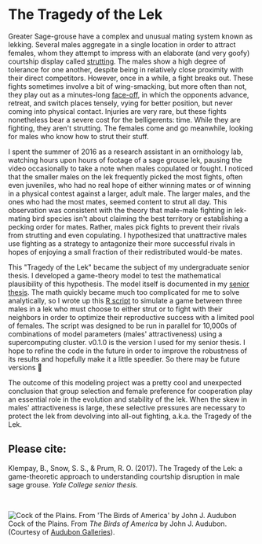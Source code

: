 # The Tragedy of the Lek

Greater Sage-grouse have a complex and unusual mating system known as lekking. Several males aggregate in a single location in order to attract females, whom they attempt to impress with an elaborate (and very goofy) courtship display called [strutting](https://www.youtube.com/watch?v=m0M8pZnNlnI). The males show a high degree of tolerance for one another, despite being in relatively close proximity with their direct competitors. However, once in a while, a fight breaks out. These fights sometimes involve a bit of wing-smacking, but more often than not, they play out as a minutes-long [face-off](https://www.youtube.com/watch?v=5rJgfm_eLS0), in which the opponents advance, retreat, and switch places tensely, vying for better position, but never coming into physical contact. Injuries are very rare, but these fights nonetheless bear a severe cost for the belligerents: time. While they are fighting, they aren't strutting. The females come and go meanwhile, looking for males who know how to strut their stuff.

I spent the summer of 2016 as a research assistant in an ornithology lab, watching hours upon hours of footage of a sage grouse lek, pausing the video occasionally to take a note when males copulated or fought. I noticed that the smaller males on the lek frequently picked the most fights, often even juveniles, who had no real hope of either winning mates or of winning in a physical contest against a larger, adult male. The larger males, and the ones who had the most mates, seemed content to strut all day. This observation was consistent with the theory that male-male fighting in lek-mating bird species isn't about claiming the best territory or establishing a pecking order for mates. Rather, males pick fights to prevent their rivals from strutting and even copulating. I hypothesized that unattractive males use fighting as a strategy to antagonize their more successful rivals in hopes of enjoying a small fraction of their redistributed would-be mates.

This "Tragedy of the Lek" became the subject of my undergraduate senior thesis. I developed a game-theory model to test the mathematical plausibility of this hypothesis. The model itself is documented in my [senior thesis](/Tragedy-of-the-Lek.pdf). The math quickly became much too complicated for me to solve analytically, so I wrote up this [R script](/three-players_v0.1.0.R) to simulate a game between three males in a lek who must choose to either strut or to fight with their neighbors in order to optimize their reproductive success with a limited pool of females. The script was designed to be run in parallel for 10,000s of combinations of model parameters (males' attractiveness) using a supercomputing cluster. v0.1.0 is the version I used for my senior thesis. I hope to refine the code in the future in order to improve the robustness of its results and hopefully make it a little speedier. So there may be future versions :crossed_fingers:

The outcome of this modeling project was a pretty cool and unexpected conclusion that group selection and female preference for cooperation play an essential role in the evolution and stability of the lek. When the skew in males' attractiveness is large, these selective pressures are necessary to protect the lek from devolving into all-out fighting, a.k.a. the Tragedy of the Lek.

## Please cite:
Klempay, B., Snow, S. S., & Prum, R. O. (2017). The Tragedy of the Lek: a game-theoretic approach to understanding
courtship disruption in male sage grouse. _Yale College senior thesis._

<br>

![Cock of the Plains. From 'The Birds of America' by John J. Audubon](https://www.audubongalleries.com/pictures/07850.jpg)
<br> Cock of the Plains. From _The Birds of America_ by John J. Audubon. (Courtesy of [Audubon Galleries](https://www.audubongalleries.com/pages/books/7850/john-james-audubon/cock-of-the-plains-from-the-birds-of-america-amsterdam-edition)).

